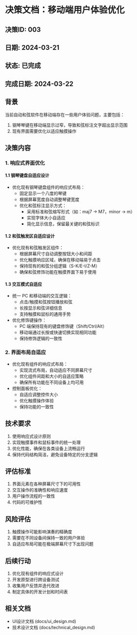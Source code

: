 # 决策文档：移动端用户体验优化

## 决策ID: 003
## 日期: 2024-03-21
## 状态: 已完成
## 完成日期: 2024-03-22

## 背景
当前自动和弦软件在移动端存在一些用户体验问题，主要包括：
1. 钢琴琴键在移动端显示过窄，导致和弦标注文字超出显示范围
2. 现有界面需要优化以适应触摸操作

## 决策内容

### 1. 响应式界面优化
#### 1.1 钢琴键盘自适应设计
- 优化现有钢琴键盘组件的响应式布局：
  - 固定显示一个八度的琴键
  - 根据屏幕宽度自动调整琴键宽度
  - 优化和弦标注显示方式：
    - 采用标准和弦缩写形式（如：maj7 → M7，minor → m）
    - 实现字体大小自适应
    - 简化显示信息，保留最关键的和弦标识
  
#### 1.2 和弦触发区自适应设计
- 优化现有和弦触发区组件：
  - 根据屏幕尺寸自动调整按钮大小和间距
  - 优化触摸响应区域，确保在移动端易于点击
  - 保持现有的和弦分组逻辑（S-K/E-I/Z-M）
  - 确保和弦修饰功能在触摸界面下易于使用

#### 1.3 交互模式自适应
- 统一 PC 和移动端的交互逻辑：
  - 点击/触摸和弦按钮播放和弦
  - 长按显示和弦详细信息
  - 支持触摸和鼠标的通用手势
- 优化修饰键操作：
  - PC 端保持现有的键盘修饰键（Shift/Ctrl/Alt）
  - 移动端通过长按或快速切换实现相同功能
  - 保持修饰逻辑的一致性

### 2. 界面布局自适应
- 优化现有组件的响应式布局：
  - 实现流式布局，自动适应不同屏幕尺寸
  - 优化组件间距和大小的自适应策略
  - 确保所有功能在不同设备上均可用
- 控制面板优化：
  - 自适应调整控件大小
  - 优化触摸操作体验
  - 保持功能的一致性

## 技术要求
1. 使用响应式设计原则
2. 实现触摸事件和鼠标事件的统一处理
3. 优化性能，确保在各类设备上流畅运行
4. 保持代码结构简洁，避免设备特定的分支逻辑

## 评估标准
1. 界面元素在各种屏幕尺寸下的可用性
2. 交互操作的准确性和响应速度
3. 用户操作流程的一致性
4. 代码的可维护性

## 风险评估
1. 触摸操作可能影响演奏的精确度
2. 需要在不同设备间保持一致的用户体验
3. 自适应布局可能在极端屏幕尺寸下出现问题

## 后续行动
1. 优化现有组件的响应式设计
2. 开发原型进行跨设备测试
3. 收集用户反馈并迭代改进
4. 制定具体的开发计划和时间表

## 相关文档
- UI设计文档 (docs/ui_design.md)
- 技术设计文档 (docs/technical_design.md) 